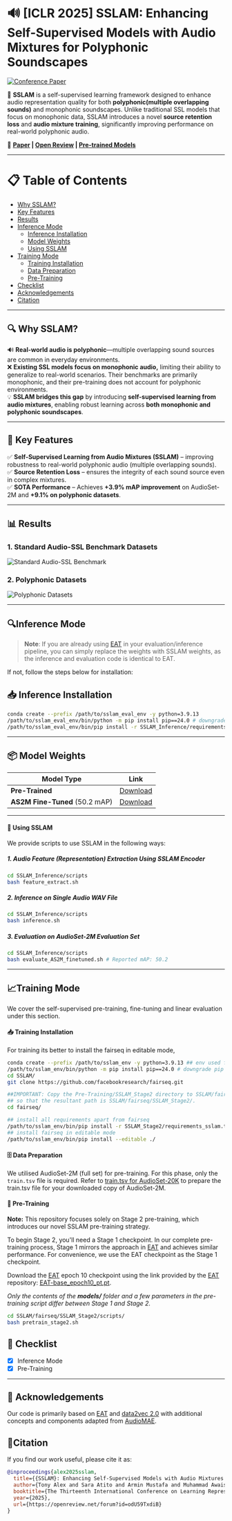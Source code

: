 # 🔊 [ICLR 2025] SSLAM: Enhancing Self-Supervised Models with Audio Mixtures for Polyphonic Soundscapes

[![Conference Paper](https://img.shields.io/badge/ICLR-2025-blue)](https://openreview.net/forum?id=odU59TxdiB)

🚀 **SSLAM** is a self-supervised learning framework designed to enhance audio representation quality for both **polyphonic(multiple overlapping sounds)** and monophonic soundscapes. Unlike traditional SSL models that focus on monophonic data, SSLAM introduces a novel **source retention loss** and **audio mixture training**, significantly improving performance on real-world polyphonic audio.

🔗 **[Paper](https://openreview.net/pdf?id=odU59TxdiB) | [Open Review](https://openreview.net/forum?id=odU59TxdiB) | [Pre-trained Models](https://drive.google.com/drive/folders/1G0icv-hdqDEqnfP4EFszMXhFnWWM09gT?usp=sharing)**

---

# 📋 Table of Contents
- [Why SSLAM?](#why-sslam)
- [Key Features](#key-features)
- [Results](#results)
- [Inference Mode](#️inference-mode)
  - [Inference Installation](#inference-installation)
  - [Model Weights](#model-weights)
  - [Using SSLAM](#using-sslam)
- [Training Mode](#training-mode)
  - [Training Installation](#training-installation)
  - [Data Preparation](#️data-preparation)
  - [Pre-Training](#pre-training)
- [Checklist](#checklist)
- [Acknowledgements](#acknowledgements)
- [Citation](#citation)

---

## 🔍 Why SSLAM? 
🔊 **Real-world audio is polyphonic**—multiple overlapping sound sources are common in everyday environments.  
❌ **Existing SSL models focus on monophonic audio,** limiting their ability to generalize to real-world scenarios. Their benchmarks are primarily monophonic, and their pre-training does not account for polyphonic environments.   
💡 **SSLAM bridges this gap** by introducing **self-supervised learning from audio mixtures**, enabling robust learning across **both monophonic and polyphonic soundscapes**.

---

## 🎼 Key Features
✅ **Self-Supervised Learning from Audio Mixtures (SSLAM)** – improving robustness to real-world polyphonic audio  (multiple overlapping sounds).  
✅ **Source Retention Loss** – ensures the integrity of each sound source even in complex mixtures.  
✅ **SOTA Performance** – Achieves **+3.9% mAP improvement** on AudioSet-2M and **+9.1% on polyphonic datasets**.  

---
## 📊 Results

### 1. Standard Audio-SSL Benchmark Datasets
![Standard Audio-SSL Benchmark](assets/as2m_results.png)

### 2. Polyphonic Datasets
![Polyphonic Datasets](assets/poly_results.png)

---
## **🔍️Inference Mode**
> **Note**: If you are already using [EAT](https://github.com/cwx-worst-one/EAT/tree/main) in your evaluation/inference pipeline, you can simply replace the weights with SSLAM weights, as the inference and evaluation code is identical to EAT.

If not, follow the steps below for installation:
## 📥 Inference Installation

```bash
conda create --prefix /path/to/sslam_eval_env -y python=3.9.13
/path/to/sslam_eval_env/bin/python -m pip install pip==24.0 # downgrade pip
/path/to/sslam_eval_env/bin/pip install -r SSLAM_Inference/requirements_sslam_eval.txt
```
---

## 📦 Model Weights

| Model Type               | Link                                                                                       |
|--------------------------|--------------------------------------------------------------------------------------------|
| **Pre-Trained**          | [Download](https://drive.google.com/drive/folders/1aA65-qQCHSCrkiDeLGUtn1PiEjJi5HS8?usp=sharing) |
| **AS2M Fine-Tuned** (50.2 mAP) | [Download](https://drive.google.com/drive/folders/1Yy38IyksON5RJFNM7gzeQoAOSPnEIKp2?usp=sharing) |
---

#### 🚀 **Using SSLAM**

We provide scripts to use SSLAM in the following ways:

##### 1. **Audio Feature (Representation) Extraction Using SSLAM Encoder**

```bash
cd SSLAM_Inference/scripts
bash feature_extract.sh
```

##### 2. **Inference on Single Audio WAV File**

```bash
cd SSLAM_Inference/scripts
bash inference.sh
```

##### 3. **Evaluation on AudioSet-2M Evaluation Set**

```bash
cd SSLAM_Inference/scripts
bash evaluate_AS2M_finetuned.sh # Reported mAP: 50.2
```

---
## **📈Training Mode**
We cover the self-supervised pre-training, fine-tuning and linear evaluation under this section.

#### **📥 Training Installation** 

For training its better to install the fairseq in editable mode,

```bash
conda create --prefix /path/to/sslam_env -y python=3.9.13 ## env used for training
/path/to/sslam_env/bin/python -m pip install pip==24.0 # downgrade pip
cd SSLAM/
git clone https://github.com/facebookresearch/fairseq.git

##IMPORTANT: Copy the Pre-Training/SSLAM_Stage2 directory to SSLAM/fairseq 
## so that the resultant path is SSLAM/fairseq/SSLAM_Stage2/.
cd fairseq/

## install all requirements apart from fairseq
/path/to/sslam_env/bin/pip install -r SSLAM_Stage2/requirements_sslam.txt
## install fairseq in editable mode
/path/to/sslam_env/bin/pip install --editable ./
```
#### 🗄️ Data Preparation
We utilised AudioSet-2M (full set) for pre-training. For this phase, only the `train.tsv` file is required. Refer to [train.tsv for AudioSet-20K](data_manifests/manifest_as20k/train.tsv) to prepare the train.tsv file for your downloaded copy of AudioSet-2M.

#### 🚀 Pre-Training

**Note:** This repository focuses solely on Stage 2 pre-training, which introduces our novel SSLAM pre-training strategy. 

To begin Stage 2, you'll need a Stage 1 checkpoint. In our complete pre-training process, Stage 1 mirrors the approach in [EAT](https://github.com/cwx-worst-one/EAT/tree/main) and achieves similar performance. For convenience, we use the EAT checkpoint as the Stage 1 checkpoint.

Download the [EAT](https://github.com/cwx-worst-one/EAT/tree/main) epoch 10 checkpoint using the link provided by the [EAT](https://github.com/cwx-worst-one/EAT/tree/main) repository: [EAT-base_epoch10_pt.pt](https://drive.google.com/file/d/10pklbY_fKraQUIBizSg1kv4lJXNWxpxl/view?usp=sharing).

*Only the contents of the **models/** folder and a few parameters in the pre-training script differ between Stage 1 and Stage 2.*

```bash
cd SSLAM/fairseq/SSLAM_Stage2/scripts/
bash pretrain_stage2.sh
```


## 📌 Checklist 
- [x] Inference Mode
- [x] Pre-Training

---

## 🙏 Acknowledgements

Our code is primarily based on [EAT](https://github.com/cwx-worst-one/EAT/tree/main) and [data2vec 2.0](https://github.com/facebookresearch/fairseq/tree/main/examples/data2vec)  with additional concepts and components adapted from  [AudioMAE](https://github.com/facebookresearch/AudioMAE).


## 📜Citation

If you find our work useful, please cite it as:  

```bibtex
@inproceedings{alex2025sslam,
  title={{SSLAM}: Enhancing Self-Supervised Models with Audio Mixtures for Polyphonic Soundscapes},
  author={Tony Alex and Sara Atito and Armin Mustafa and Muhammad Awais and Philip J B Jackson},
  booktitle={The Thirteenth International Conference on Learning Representations},
  year={2025},
  url={https://openreview.net/forum?id=odU59TxdiB}
}